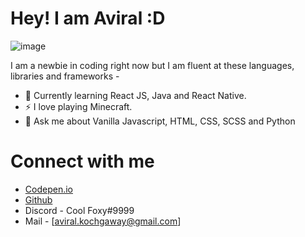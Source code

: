 # Hey! I am Aviral :D

![image](https://camo.githubusercontent.com/5dfebf5f3a34ac622ba9a36c410cac320584d13e612979ccae3d1d5d4c8a340f/68747470733a2f2f6d656469612e74656e6f722e636f6d2f696d616765732f64316437663665663963663234343937613964363162306138336130663530652f74656e6f722e676966)

I am a newbie in coding right now but I am fluent at these languages, libraries and frameworks - 

- 🌱 Currently learning React JS, Java and React Native.
- ⚡️ I love playing Minecraft.
- 💬 Ask me about Vanilla Javascript, HTML, CSS, SCSS and Python

# Connect with me

- [Codepen.io](https://codepen.io/AviralCoder)
- [Github](https://github.com/AviralCoder)
- Discord - Cool Foxy#9999
- Mail - [aviral.kochgaway@gmail.com]


